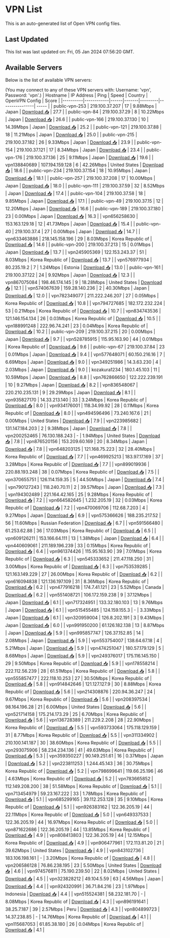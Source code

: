 # VPN List

This is an auto-generated list of Open VPN config files.

## Last Updated

This list was last updated on: Fri, 05 Jan 2024 07:56:20 GMT.

## Available Servers

Below is the list of available VPN servers:

(You may connect to any of these VPN servers with: Username: 'vpn', Password: 'vpn'.)
| Hostname | IP Address | Ping | Speed | Country | OpenVPN Config | Score |
|----------|------------|------|-------|---------|----------------| ----- |
| public-vpn-253 | 219.100.37.207 | 17 | 9.88Mbps | Japan | [Download 📥](./configs/server_0_JP.ovpn) | 27.7 |
| public-vpn-84 | 219.100.37.29 | 8 | 10.22Mbps | Japan | [Download 📥](./configs/server_1_JP.ovpn) | 26.6 |
| public-vpn-166 | 219.100.37.130 | 10 | 14.39Mbps | Japan | [Download 📥](./configs/server_2_JP.ovpn) | 25.2 |
| public-vpn-121 | 219.100.37.88 | 18 | 11.21Mbps | Japan | [Download 📥](./configs/server_3_JP.ovpn) | 25.0 |
| public-vpn-215 | 219.100.37.182 | 26 | 9.33Mbps | Japan | [Download 📥](./configs/server_4_JP.ovpn) | 23.9 |
| public-vpn-154 | 219.100.37.121 | 17 | 8.34Mbps | Japan | [Download 📥](./configs/server_5_JP.ovpn) | 23.4 |
| public-vpn-176 | 219.100.37.136 | 25 | 9.11Mbps | Japan | [Download 📥](./configs/server_6_JP.ovpn) | 19.6 |
| vpn138840689 | 107.194.159.128 | 6 | 42.26Mbps | United States | [Download 📥](./configs/server_7_US.ovpn) | 18.6 |
| public-vpn-234 | 219.100.37.154 | 18 | 10.95Mbps | Japan | [Download 📥](./configs/server_8_JP.ovpn) | 18.1 |
| public-vpn-257 | 219.100.37.208 | 17 | 10.00Mbps | Japan | [Download 📥](./configs/server_9_JP.ovpn) | 18.0 |
| public-vpn-111 | 219.100.37.59 | 32 | 8.52Mbps | Japan | [Download 📥](./configs/server_10_JP.ovpn) | 17.4 |
| public-vpn-104 | 219.100.37.58 | 18 | 9.85Mbps | Japan | [Download 📥](./configs/server_11_JP.ovpn) | 17.1 |
| public-vpn-49 | 219.100.37.15 | 12 | 12.20Mbps | Japan | [Download 📥](./configs/server_12_JP.ovpn) | 16.6 |
| public-vpn-189 | 219.100.37.180 | 23 | 0.00Mbps | Japan | [Download 📥](./configs/server_13_JP.ovpn) | 16.3 |
| vpn656258630 | 153.163.129.18 | 12 | 41.73Mbps | Japan | [Download 📥](./configs/server_14_JP.ovpn) | 15.4 |
| public-vpn-40 | 219.100.37.4 | 27 | 0.00Mbps | Japan | [Download 📥](./configs/server_15_JP.ovpn) | 14.7 |
| vpn633463886 | 218.145.158.196 | 29 | 8.03Mbps | Korea Republic of | [Download 📥](./configs/server_16_KR.ovpn) | 14.6 |
| public-vpn-200 | 219.100.37.213 | 15 | 0.01Mbps | Japan | [Download 📥](./configs/server_17_JP.ovpn) | 13.7 |
| vpn245905369 | 122.153.243.37 | 51 | 8.03Mbps | Korea Republic of | [Download 📥](./configs/server_18_KR.ovpn) | 13.7 |
| vpn576977934 | 80.235.19.2 | 7 | 1.24Mbps | Estonia | [Download 📥](./configs/server_19_EE.ovpn) | 13.0 |
| public-vpn-161 | 219.100.37.122 | 24 | 9.92Mbps | Japan | [Download 📥](./configs/server_20_JP.ovpn) | 12.3 |
| vpn867075084 | 198.46.174.145 | 9 | 18.28Mbps | United States | [Download 📥](./configs/server_21_US.ovpn) | 12.1 |
| vpn574067639 | 159.28.140.236 | 2 | 40.30Mbps | Japan | [Download 📥](./configs/server_22_JP.ovpn) | 12.0 |
| vpn782349077 | 211.222.246.207 | 27 | 0.05Mbps | Korea Republic of | [Download 📥](./configs/server_23_KR.ovpn) | 10.8 |
| vpn794727685 | 182.172.232.224 | 53 | 0.21Mbps | Korea Republic of | [Download 📥](./configs/server_24_KR.ovpn) | 10.7 |
| vpn834743536 | 121.146.154.134 | 26 | 0.03Mbps | Korea Republic of | [Download 📥](./configs/server_25_KR.ovpn) | 10.5 |
| vpn188991248 | 222.96.74.241 | 23 | 0.04Mbps | Korea Republic of | [Download 📥](./configs/server_26_KR.ovpn) | 10.2 |
| public-vpn-209 | 219.100.37.215 | 20 | 0.00Mbps | Japan | [Download 📥](./configs/server_27_JP.ovpn) | 9.7 |
| vpn528785915 | 115.95.163.90 | 44 | 0.01Mbps | Korea Republic of | [Download 📥](./configs/server_28_KR.ovpn) | 9.6 |
| public-vpn-67 | 219.100.37.84 | 23 | 0.01Mbps | Japan | [Download 📥](./configs/server_29_JP.ovpn) | 9.4 |
| vpn577648071 | 60.150.216.16 | 7 | 6.69Mbps | Japan | [Download 📥](./configs/server_30_JP.ovpn) | 9.0 |
| vpn349251986 | 14.3.63.230 | 4 | 2.03Mbps | Japan | [Download 📥](./configs/server_31_JP.ovpn) | 9.0 |
| kozakura1234 | 180.1.45.103 | 11 | 10.59Mbps | Japan | [Download 📥](./configs/server_32_JP.ovpn) | 8.8 |
| vpn762866650 | 122.222.239.191 | 10 | 9.27Mbps | Japan | [Download 📥](./configs/server_33_JP.ovpn) | 8.2 |
| vpn836548067 | 220.210.235.131 | 9 | 29.29Mbps | Japan | [Download 📥](./configs/server_34_JP.ovpn) | 8.1 |
| vpn935827170 | 14.33.213.140 | 33 | 3.24Mbps | Korea Republic of | [Download 📥](./configs/server_35_KR.ovpn) | 8.0 |
| vpn934176001 | 118.34.99.92 | 28 | 0.11Mbps | Korea Republic of | [Download 📥](./configs/server_36_KR.ovpn) | 8.0 |
| vpn494596496 | 73.240.167.6 | 21 | 0.00Mbps | United States | [Download 📥](./configs/server_37_US.ovpn) | 7.9 |
| vpn223985682 | 131.147.184.203 | 2 | 9.38Mbps | Japan | [Download 📥](./configs/server_38_JP.ovpn) | 7.8 |
| vpn200252465 | 76.130.188.243 | - | 1.94Mbps | United States | [Download 📥](./configs/server_39_US.ovpn) | 7.8 |
| vpn876520156 | 153.209.60.169 | 20 | 8.34Mbps | Japan | [Download 📥](./configs/server_40_JP.ovpn) | 7.8 |
| vpn648203125 | 121.168.75.223 | 32 | 28.40Mbps | Korea Republic of | [Download 📥](./configs/server_41_KR.ovpn) | 7.7 |
| vpn469925213 | 183.97.17.169 | 37 | 3.28Mbps | Korea Republic of | [Download 📥](./configs/server_42_KR.ovpn) | 7.7 |
| vpn899019936 | 220.88.193.248 | 38 | 0.07Mbps | Korea Republic of | [Download 📥](./configs/server_43_KR.ovpn) | 7.5 |
| vpn370655751 | 126.114.159.35 | 5 | 44.50Mbps | Japan | [Download 📥](./configs/server_44_JP.ovpn) | 7.4 |
| vpn790127243 | 118.240.70.11 | 2 | 39.57Mbps | Japan | [Download 📥](./configs/server_45_JP.ovpn) | 7.3 |
| vpn194302489 | 221.164.42.165 | 25 | 9.28Mbps | Korea Republic of | [Download 📥](./configs/server_46_KR.ovpn) | 7.2 |
| vpn664582645 | 1.232.205.19 | 32 | 0.03Mbps | Korea Republic of | [Download 📥](./configs/server_47_KR.ovpn) | 7.2 |
| vpn470069706 | 112.68.7.203 | 4 | 9.27Mbps | Japan | [Download 📥](./configs/server_48_JP.ovpn) | 6.9 |
| vpn575366626 | 188.235.217.52 | 56 | 11.60Mbps | Russian Federation | [Download 📥](./configs/server_49_RU.ovpn) | 6.7 |
| vpn591566480 | 61.253.62.88 | 36 | 17.03Mbps | Korea Republic of | [Download 📥](./configs/server_50_KR.ovpn) | 6.5 |
| vpn609126211 | 153.166.64.111 | 13 | 1.38Mbps | Japan | [Download 📥](./configs/server_51_JP.ovpn) | 6.4 |
| vpn440609061 | 211.189.196.239 | 33 | 0.15Mbps | Korea Republic of | [Download 📥](./configs/server_52_KR.ovpn) | 6.4 |
| vpn961374426 | 115.95.163.90 | 39 | 7.01Mbps | Korea Republic of | [Download 📥](./configs/server_53_KR.ovpn) | 6.3 |
| vpn545333652 | 211.47.118.250 | 31 | 3.00Mbps | Korea Republic of | [Download 📥](./configs/server_54_KR.ovpn) | 6.3 |
| vpn753539285 | 121.163.149.229 | 27 | 26.00Mbps | Korea Republic of | [Download 📥](./configs/server_55_KR.ovpn) | 6.2 |
| vpn616094838 | 121.136.197.109 | 31 | 8.36Mbps | Korea Republic of | [Download 📥](./configs/server_56_KR.ovpn) | 6.2 |
| vpn477916218 | 174.7.41.121 | 23 | 5.52Mbps | Canada | [Download 📥](./configs/server_57_CA.ovpn) | 6.2 |
| vpn551408721 | 106.172.159.238 | 9 | 37.12Mbps | Japan | [Download 📥](./configs/server_58_JP.ovpn) | 6.1 |
| vpn717324951 | 133.32.180.103 | 13 | 9.76Mbps | Japan | [Download 📥](./configs/server_59_JP.ovpn) | 6.1 |
| vpn515455485 | 124.159.155.3 | - | 3.33Mbps | Japan | [Download 📥](./configs/server_60_JP.ovpn) | 6.1 |
| vpn320959004 | 126.8.202.191 | 3 | 9.43Mbps | Japan | [Download 📥](./configs/server_61_JP.ovpn) | 6.0 |
| vpn991950200 | 61.126.182.138 | 13 | 8.87Mbps | Japan | [Download 📥](./configs/server_62_JP.ovpn) | 5.9 |
| vpn995857747 | 126.37.152.85 | 14 | 2.08Mbps | Japan | [Download 📥](./configs/server_63_JP.ovpn) | 5.9 |
| vpn553754007 | 138.64.67.18 | 4 | 5.21Mbps | Japan | [Download 📥](./configs/server_64_JP.ovpn) | 5.9 |
| vpn474251047 | 180.57.179.129 | 5 | 8.68Mbps | Japan | [Download 📥](./configs/server_65_JP.ovpn) | 5.9 |
| vpn249376017 | 175.116.145.150 | 29 | 9.50Mbps | Korea Republic of | [Download 📥](./configs/server_66_KR.ovpn) | 5.9 |
| vpn178558214 | 222.112.56.239 | 28 | 61.51Mbps | Korea Republic of | [Download 📥](./configs/server_67_KR.ovpn) | 5.8 |
| vpn555857477 | 222.118.10.253 | 27 | 30.50Mbps | Korea Republic of | [Download 📥](./configs/server_68_KR.ovpn) | 5.8 |
| vpn914842646 | 121.127.127.9 | 30 | 8.88Mbps | Korea Republic of | [Download 📥](./configs/server_69_KR.ovpn) | 5.6 |
| vpn214308876 | 220.94.36.247 | 24 | 9.67Mbps | Korea Republic of | [Download 📥](./configs/server_70_KR.ovpn) | 5.6 |
| vpn208397534 | 98.164.196.28 | 21 | 6.00Mbps | United States | [Download 📥](./configs/server_71_US.ovpn) | 5.6 |
| vpn521714158 | 175.214.173.29 | 25 | 6.70Mbps | Korea Republic of | [Download 📥](./configs/server_72_KR.ovpn) | 5.6 |
| vpn136728389 | 211.229.2.208 | 28 | 22.90Mbps | Korea Republic of | [Download 📥](./configs/server_73_KR.ovpn) | 5.5 |
| vpn593733064 | 175.118.129.159 | 31 | 8.77Mbps | Korea Republic of | [Download 📥](./configs/server_74_KR.ovpn) | 5.5 |
| vpn311334902 | 210.100.141.187 | 30 | 38.60Mbps | Korea Republic of | [Download 📥](./configs/server_75_KR.ovpn) | 5.5 |
| vpn293075906 | 58.234.234.136 | 41 | 49.63Mbps | Korea Republic of | [Download 📥](./configs/server_76_KR.ovpn) | 5.3 |
| vpn359350227 | 90.149.251.61 | 16 | 0.37Mbps | Japan | [Download 📥](./configs/server_77_JP.ovpn) | 5.2 |
| vpn223811253 | 1.244.45.143 | 36 | 30.75Mbps | Korea Republic of | [Download 📥](./configs/server_78_KR.ovpn) | 5.2 |
| vpn798699641 | 119.66.25.196 | 46 | 4.63Mbps | Korea Republic of | [Download 📥](./configs/server_79_KR.ovpn) | 5.2 |
| vpn783665852 | 112.149.208.200 | 38 | 51.58Mbps | Korea Republic of | [Download 📥](./configs/server_80_KR.ovpn) | 5.1 |
| vpn713454979 | 59.23.167.222 | 33 | 1.78Mbps | Korea Republic of | [Download 📥](./configs/server_81_KR.ovpn) | 5.1 |
| vpn685299165 | 39.112.253.128 | 35 | 9.10Mbps | Korea Republic of | [Download 📥](./configs/server_82_KR.ovpn) | 5.1 |
| vpn926383162 | 122.36.205.19 | 44 | 22.11Mbps | Korea Republic of | [Download 📥](./configs/server_83_KR.ovpn) | 5.0 |
| vpn649337533 | 122.36.205.19 | 44 | 16.97Mbps | Korea Republic of | [Download 📥](./configs/server_84_KR.ovpn) | 5.0 |
| vpn871622686 | 122.36.205.19 | 44 | 13.85Mbps | Korea Republic of | [Download 📥](./configs/server_85_KR.ovpn) | 4.9 |
| vpn808413803 | 122.36.205.19 | 44 | 12.15Mbps | Korea Republic of | [Download 📥](./configs/server_86_KR.ovpn) | 4.9 |
| vpn906477961 | 172.113.81.20 | 21 | 39.62Mbps | United States | [Download 📥](./configs/server_87_US.ovpn) | 4.9 |
| vpn843102736 | 183.106.198.161 | - | 3.20Mbps | Korea Republic of | [Download 📥](./configs/server_88_KR.ovpn) | 4.8 |
| vpn206586128 | 76.86.238.195 | 23 | 5.50Mbps | United States | [Download 📥](./configs/server_89_US.ovpn) | 4.6 |
| vpn974576811 | 75.190.239.50 | 22 | 8.02Mbps | United States | [Download 📥](./configs/server_90_US.ovpn) | 4.5 |
| vpn323828212 | 49.104.5.59 | 63 | 4.56Mbps | Japan | [Download 📥](./configs/server_91_JP.ovpn) | 4.4 |
| vpn924320991 | 36.71.84.216 | 23 | 1.97Mbps | Indonesia | [Download 📥](./configs/server_92_ID.ovpn) | 4.4 |
| vpn515524381 | 58.232.181.70 | - | 8.08Mbps | Korea Republic of | [Download 📥](./configs/server_93_KR.ovpn) | 4.3 |
| vpn896191641 | 38.25.7.187 | 39 | 2.57Mbps | Peru | [Download 📥](./configs/server_94_PE.ovpn) | 4.3 |
| vpn804899723 | 14.37.238.85 | - | 14.76Mbps | Korea Republic of | [Download 📥](./configs/server_95_KR.ovpn) | 4.1 |
| vpn115687053 | 61.85.38.180 | 26 | 0.04Mbps | Korea Republic of | [Download 📥](./configs/server_96_KR.ovpn) | 4.1 |
